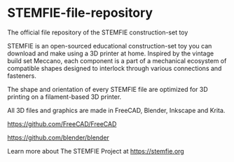 # STEMFIE-file-repository
The official file repository of the STEMFIE construction-set toy

STEMFIE is an open-sourced educational construction-set toy you can download and make using a 3D printer at home. Inspired by the vintage build set Meccano, each component is a part of a mechanical ecosystem of compatible shapes designed to interlock through various connections and fasteners.

The shape and orientation of every STEMFIE file are optimized for 3D printing on a filament-based 3D printer. 

All 3D files and graphics are made in FreeCAD, Blender, Inkscape and Krita.
  
  https://github.com/FreeCAD/FreeCAD

  https://github.com/blender/blender

Learn more about The STEMFIE Project at https://stemfie.org
